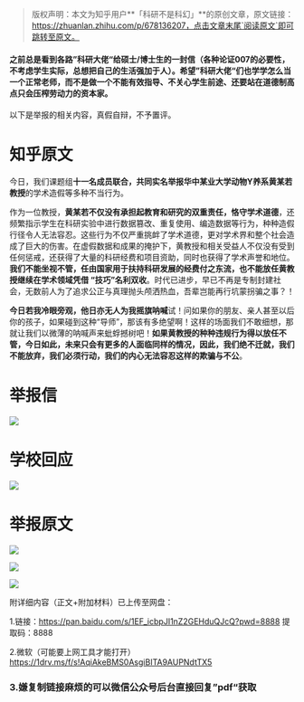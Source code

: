 > 版权声明：本文为知乎用户**「科研不是科幻」**的原创文章，原文链接：https://zhuanlan.zhihu.com/p/678136207，点击文章末尾`阅读原文`即可跳转至原文。

#### 之前总是看到各路”科研大佬“给硕士/博士生的一封信（各种论证007的必要性，不考虑学生实际，总想把自己的生活强加于人）。希望”科研大佬“们也学学怎么当一个正常老师，而不是做一个不能有效指导、不关心学生前途、还要站在道德制高点只会压榨劳动力的资本家。

以下是举报的相关内容，真假自辩，不予置评。

# 知乎原文

今日，我们课题组**十一名成员联合，共同实名举报华中某业大学动物Y养系黄某若教授**的学术造假等多种不当行为。

作为一位教授，**黄某若不仅没有承担起教育和研究的双重责任，恪守学术道德**，还频繁指示学生在科研实验中进行数据篡改、重复使用、编造数据等行为，种种造假行径令人无法容忍。这些行为不仅严重挑衅了学术道德，更对学术界和整个社会造成了巨大的伤害。在虚假数据和成果的掩护下，黄教授和相关受益人不仅没有受到任何惩戒，还获得了大量的科研经费和项目资助，同时也获得了学术声誉和地位。**我们不能坐视不管，任由国家用于扶持科研发展的经费付之东流，也不能放任黄教授继续在学术领域凭借 “技巧”名利双收**。时代已进步，早已不再是专制封建社会，无数前人为了追求公正与真理抛头颅洒热血，吾辈岂能再行坑蒙拐骗之事？！

**今日若我冷眼旁观，他日亦无人为我摇旗呐喊**试！问如果你的朋友、亲人甚至以后你的孩子，如果碰到这种“导师”，那该有多绝望啊！这样的场面我们不敢细想，那就让我们以微薄的呐喊声来蚍蜉撼树吧！**如果黄教授的种种违规行为得以放任不管，今日如此，未来只会有更多的人面临同样的情况，因此，我们绝不迁就，我们不能放弃，我们必须行动，我们的内心无法容忍这样的欺骗与不公**。

# 举报信

![](https://files.mdnice.com/user/23696/c2166941-4025-4ad8-8950-94df5a5e5e90.jpg)

# 学校回应

![](https://files.mdnice.com/user/23696/a1739bd0-20f8-4ecd-8fb3-ef84949fa936.png)

# 举报原文

![](https://files.mdnice.com/user/23696/d4d7e012-991e-4599-9c20-6c2b3c66a22a.png)

![](https://files.mdnice.com/user/23696/dcb05e33-63bc-4511-9198-5a3ce4971b96.png)


![](https://files.mdnice.com/user/23696/47c2ff5e-9245-44d6-83bc-4a1df9d33dfb.png)

附详细内容（正文+附加材料）已上传至网盘：

1.链接：https://pan.baidu.com/s/1EF_icbpJI1nZ2GEHduQJcQ?pwd=8888 提取码：8888

2.微软（可能要上网工具才能打开）https://1drv.ms/f/s!AqiAkeBMS0AsgiBITA9AUPNdtTX5

### 3.嫌复制链接麻烦的可以微信公众号后台直接回复”pdf“获取
